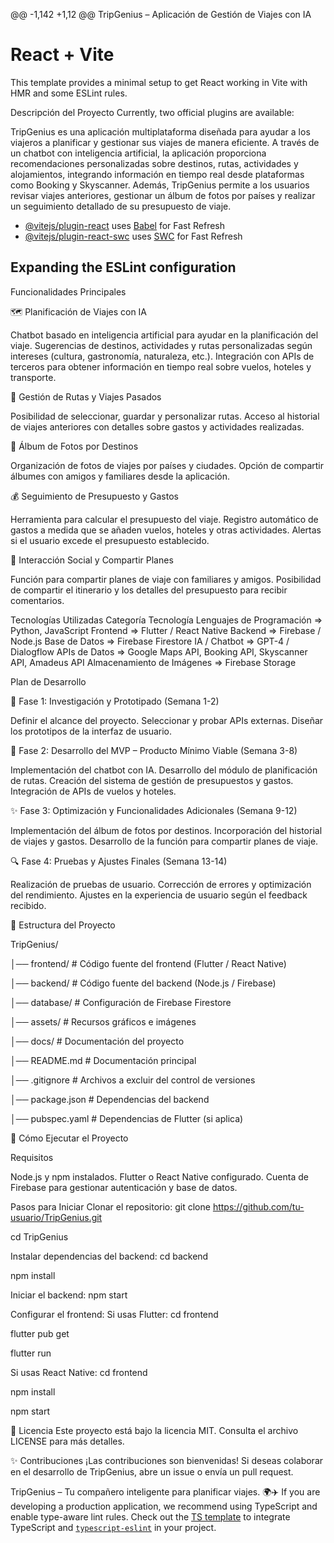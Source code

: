 @@ -1,142 +1,12 @@
 TripGenius – Aplicación de Gestión de Viajes con IA
 # React + Vite
 
 This template provides a minimal setup to get React working in Vite with HMR and some ESLint rules.
 
 Descripción del Proyecto
 Currently, two official plugins are available:
 
 TripGenius es una aplicación multiplataforma diseñada para ayudar a los viajeros a planificar y gestionar sus viajes de manera eficiente. A través de un chatbot con inteligencia artificial, la aplicación proporciona recomendaciones personalizadas sobre destinos, rutas, actividades y alojamientos, integrando información en tiempo real desde plataformas como Booking y Skyscanner.
 Además, TripGenius permite a los usuarios revisar viajes anteriores, gestionar un álbum de fotos por países y realizar un seguimiento detallado de su presupuesto de viaje.
 - [@vitejs/plugin-react](https://github.com/vitejs/vite-plugin-react/blob/main/packages/plugin-react/README.md) uses [Babel](https://babeljs.io/) for Fast Refresh
 - [@vitejs/plugin-react-swc](https://github.com/vitejs/vite-plugin-react-swc) uses [SWC](https://swc.rs/) for Fast Refresh
 
 ## Expanding the ESLint configuration
 
 Funcionalidades Principales
 
 🗺️ Planificación de Viajes con IA
 
 Chatbot basado en inteligencia artificial para ayudar en la planificación del viaje.
 Sugerencias de destinos, actividades y rutas personalizadas según intereses (cultura, gastronomía, naturaleza, etc.).
 Integración con APIs de terceros para obtener información en tiempo real sobre vuelos, hoteles y transporte.
 
 📍 Gestión de Rutas y Viajes Pasados
 
 Posibilidad de seleccionar, guardar y personalizar rutas.
 Acceso al historial de viajes anteriores con detalles sobre gastos y actividades realizadas.
 
 📸 Álbum de Fotos por Destinos
 
 Organización de fotos de viajes por países y ciudades.
 Opción de compartir álbumes con amigos y familiares desde la aplicación.
 
 💰 Seguimiento de Presupuesto y Gastos
 
 Herramienta para calcular el presupuesto del viaje.
 Registro automático de gastos a medida que se añaden vuelos, hoteles y otras actividades.
 Alertas si el usuario excede el presupuesto establecido.
 
 👥 Interacción Social y Compartir Planes
 
 Función para compartir planes de viaje con familiares y amigos.
 Posibilidad de compartir el itinerario y los detalles del presupuesto para recibir comentarios.
 
 Tecnologías Utilizadas    Categoría	Tecnología
 Lenguajes de Programación =>	Python, JavaScript
 Frontend =>	Flutter / React Native
 Backend =>	Firebase / Node.js
 Base de Datos =>	Firebase Firestore
 IA / Chatbot =>	GPT-4 / Dialogflow
 APIs de Datos =>	Google Maps API, Booking API, Skyscanner API, Amadeus API
 Almacenamiento de Imágenes => Firebase Storage
 
 Plan de Desarrollo
 
 📌 Fase 1: Investigación y Prototipado (Semana 1-2)
 
 Definir el alcance del proyecto.
 Seleccionar y probar APIs externas.
 Diseñar los prototipos de la interfaz de usuario.
 
 🚀 Fase 2: Desarrollo del MVP – Producto Mínimo Viable (Semana 3-8)
 
 Implementación del chatbot con IA.
 Desarrollo del módulo de planificación de rutas.
 Creación del sistema de gestión de presupuestos y gastos.
 Integración de APIs de vuelos y hoteles.
 
 ✨ Fase 3: Optimización y Funcionalidades Adicionales (Semana 9-12)
 
 Implementación del álbum de fotos por destinos.
 Incorporación del historial de viajes y gastos.
 Desarrollo de la función para compartir planes de viaje.
 
 🔍 Fase 4: Pruebas y Ajustes Finales (Semana 13-14)
 
 Realización de pruebas de usuario.
 Corrección de errores y optimización del rendimiento.
 Ajustes en la experiencia de usuario según el feedback recibido.
 
 📂 Estructura del Proyecto
 
 TripGenius/
 
 │── frontend/            # Código fuente del frontend (Flutter / React Native)
 
 │── backend/             # Código fuente del backend (Node.js / Firebase)
 
 │── database/            # Configuración de Firebase Firestore
 
 │── assets/              # Recursos gráficos e imágenes
 
 │── docs/                # Documentación del proyecto
 
 │── README.md            # Documentación principal
 
 │── .gitignore           # Archivos a excluir del control de versiones
 
 │── package.json         # Dependencias del backend
 
 │── pubspec.yaml         # Dependencias de Flutter (si aplica)
 
 
 🚀 Cómo Ejecutar el Proyecto
 
 Requisitos
 
 Node.js y npm instalados.
 Flutter o React Native configurado.
 Cuenta de Firebase para gestionar autenticación y base de datos.
 
 Pasos para Iniciar
 Clonar el repositorio:
 git clone https://github.com/tu-usuario/TripGenius.git
 
 cd TripGenius
 
 Instalar dependencias del backend:
 cd backend
 
 npm install
 
 Iniciar el backend:
 npm start
 
 Configurar el frontend:
 Si usas Flutter:
 cd frontend
 
 flutter pub get
 
 flutter run
 
 Si usas React Native:
 cd frontend
 
 npm install
 
 npm start
 
 
 📄 Licencia
 Este proyecto está bajo la licencia MIT. Consulta el archivo LICENSE para más detalles.
 
 ✨ Contribuciones
 ¡Las contribuciones son bienvenidas! Si deseas colaborar en el desarrollo de TripGenius, abre un issue o envía un pull request.
 
 TripGenius – Tu compañero inteligente para planificar viajes. 🌍✈️
 If you are developing a production application, we recommend using TypeScript and enable type-aware lint rules. Check out the [TS template](https://github.com/vitejs/vite/tree/main/packages/create-vite/template-react-ts) to integrate TypeScript and [`typescript-eslint`](https://typescript-eslint.io) in your project.
